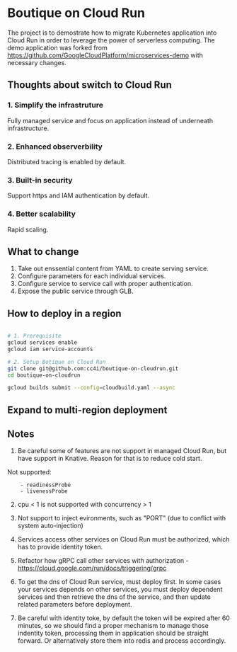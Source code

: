 # Boutique on Cloud Run

The project is to demostrate how to migrate Kubernetes application into Cloud Run in order to leverage the power of serverless computing. The demo application was forked from https://github.com/GoogleCloudPlatform/microservices-demo with necessary changes.

## Thoughts about switch to Cloud Run
### 1. Simplify the infrastruture
Fully managed service and focus on application instead of underneath infrastructure. 

### 2. Enhanced observerbility
Distributed tracing is enabled by default.

### 3. Built-in security
Support https and IAM authentication by default.

### 4. Better scalability
Rapid scaling.


## What to change

1. Take out enssential content from YAML to create serving service.
2. Configure parameters for each individual services.
3. Configure service to service call with proper authentication. 
4. Expose the public service through GLB.



## How to deploy in a region

```bash

# 1. Prerequisite
gcloud services enable 
gcloud iam service-accounts

# 2. Setup Botique on Cloud Run
git clone git@github.com:cc4i/boutique-on-cloudrun.git
cd boutique-on-cloudrun

gcloud builds submit --config=cloudbuild.yaml --async

```

## Expand to multi-region deployment

## Notes
1. Be careful some of features are not support in managed Cloud Run, but have support in Knative. Reason for that is to reduce cold start.

Not supported:
```
    - readinessProbe
    - livenessProbe
```


2. cpu < 1 is not supported with concurrency > 1

3. Not support to inject evironments, such as "PORT" (due to conflict with system auto-injection)

4. Services access other services on Cloud Run must be authorized, which has to provide identity token.

5. Refactor how gRPC call other services with authorization - https://cloud.google.com/run/docs/triggering/grpc

6. To get the dns of Cloud Run service, must deploy first. In some cases your services depends on other services, you must deploy dependent services and then retrieve the dns of the service, and then update related parameters before deployment. 

7. Be careful with identity toke, by default the token will be expired after 60 minutes, so we should find a proper mechanism to manage those indentity token, processing them in application should be straight forward. Or alternatively store them into redis and process accordingly. 



